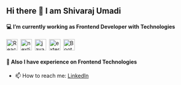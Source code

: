 ## Hi there 👋 I am Shivaraj Umadi

#### 💻 I’m currently working as Frontend Developer with Technologies
<img src="https://www.vectorlogo.zone/logos/reactjs/reactjs-icon.svg" alt="React.js" width="30" height="30"/>&nbsp;&nbsp;<img width="30" height="30" src="https://img.icons8.com/fluency-systems-regular/30/nextjs.png" alt="nextjs"/>&nbsp;&nbsp;<img width="30" height="30" src="https://img.icons8.com/color/30/javascript--v1.png" alt="javascript--v1"/>&nbsp;&nbsp;<img width="30" height="30" src="https://img.icons8.com/external-tal-revivo-color-tal-revivo/30/external-redux-an-open-source-javascript-library-for-managing-application-state-logo-color-tal-revivo.png" alt="external-redux-an-open-source-javascript-library-for-managing-application-state-logo-color-tal-revivo"/>&nbsp;&nbsp;<img src="https://www.vectorlogo.zone/logos/getbootstrap/getbootstrap-icon.svg" alt="Bootstrap" width="30" height="30"/>
#### 💼 Also I have experience on Frontend Technologies

- 📫 How to reach me: [LinkedIn](https://www.linkedin.com/in/shivarajumadi/)
